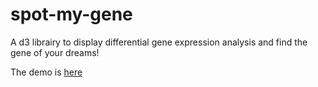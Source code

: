 # spot-my-gene
A d3 librairy to display differential gene expression analysis and find the gene of your dreams!

The demo is [here](https://nicgirault.github.io/spot-my-gene)

